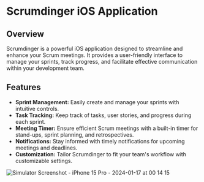 # Scrumdinger iOS Application

## Overview

Scrumdinger is a powerful iOS application designed to streamline and enhance your Scrum meetings. It provides a user-friendly interface to manage your sprints, track progress, and facilitate effective communication within your development team.

## Features

- **Sprint Management:** Easily create and manage your sprints with intuitive controls.
- **Task Tracking:** Keep track of tasks, user stories, and progress during each sprint.
- **Meeting Timer:** Ensure efficient Scrum meetings with a built-in timer for stand-ups, sprint planning, and retrospectives.
- **Notifications:** Stay informed with timely notifications for upcoming meetings and deadlines.
- **Customization:** Tailor Scrumdinger to fit your team's workflow with customizable settings.


![Simulator Screenshot - iPhone 15 Pro - 2024-01-17 at 00 14 15](https://github.com/sahilkumawat/Scrumdinger-app/assets/73757457/19658a2b-6fbf-4087-ba85-b89fc4dc7a7d)



